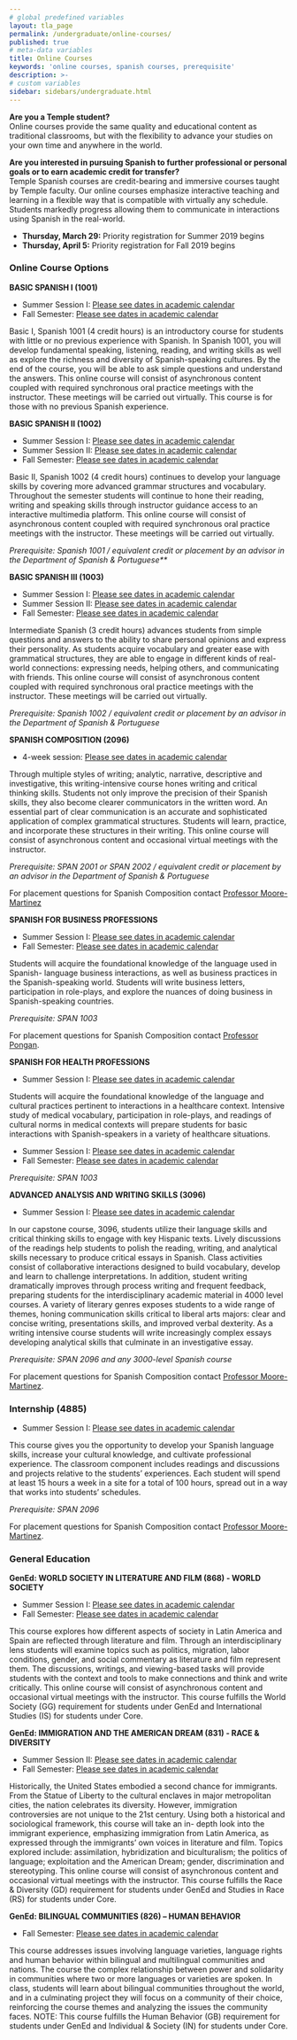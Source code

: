 ```yaml
---
# global predefined variables
layout: tla_page
permalink: /undergraduate/online-courses/
published: true
# meta-data variables
title: Online Courses
keywords: 'online courses, spanish courses, prerequisite'
description: >-
# custom variables
sidebar: sidebars/undergraduate.html
---
```

**Are you a Temple student?**  
Online courses provide the same quality and educational content as traditional classrooms, but with the flexibility to advance your studies on your own time and anywhere in the world.  

**Are you interested in pursuing Spanish to further professional or personal goals or to earn academic credit for transfer?**  
Temple Spanish courses are credit-bearing and immersive courses taught by Temple faculty. Our online courses emphasize interactive teaching and learning in a flexible way that is compatible with virtually any schedule. Students markedly progress allowing them to communicate in interactions using Spanish in the real-world.

- **Thursday, March 29:** Priority registration for Summer 2019 begins
- **Thursday, April 5:** Priority registration for Fall 2019 begins

### Online Course Options

**BASIC SPANISH I (1001)**
- Summer Session I: [Please see dates in academic calendar](http://www.temple.edu/registrar/documents/calendars/18-19.asp)
- Fall Semester: [Please see dates in academic calendar]()

Basic I, Spanish 1001 (4 credit hours) is an introductory course for students with little or no previous experience with Spanish. In Spanish 1001, you will develop fundamental speaking, listening, reading, and writing skills as well as explore the richness and diversity of Spanish-speaking cultures. By the end of the course, you will be able to ask simple questions and understand the answers. This online course will consist of asynchronous content coupled with required synchronous oral practice meetings with the instructor. These meetings will be carried out virtually. This course is for those with no previous Spanish experience.

**BASIC SPANISH II (1002)**<br>
- Summer Session I: [Please see dates in academic calendar](http://www.temple.edu/registrar/documents/calendars/18-19.asp)<br>
- Summer Session II: [Please see dates in academic calendar](http://www.temple.edu/registrar/documents/calendars/18-19.asp)<br>
- Fall Semester: [Please see dates in academic calendar](http://www.temple.edu/registrar/documents/calendars/19-20.asp)<br>

Basic II, Spanish 1002 (4 credit hours) continues to develop your language skills by covering more advanced grammar structures and vocabulary. Throughout the semester students will continue to hone their reading, writing and speaking skills through instructor guidance access to an interactive multimedia platform. This online course will consist of asynchronous content coupled with required synchronous oral practice meetings with the instructor. These meetings will be carried out virtually.

_Prerequisite: Spanish 1001 / equivalent credit or placement by an advisor in the Department of Spanish & Portuguese**_

**BASIC SPANISH III (1003)**<br>
- Summer Session I: [Please see dates in academic calendar](http://www.temple.edu/registrar/documents/calendars/18-19.asp)<br>
- Summer Session II: [Please see dates in academic calendar](http://www.temple.edu/registrar/documents/calendars/18-19.asp)<br>
- Fall Semester: [Please see dates in academic calendar](http://www.temple.edu/registrar/documents/calendars/19-20.asp)<br>

Intermediate Spanish (3 credit hours) advances students from simple questions and answers to the ability to share personal opinions and express their personality. As students acquire vocabulary and greater ease with grammatical structures, they are able to engage in different kinds of real-world connections: expressing needs, helping others, and communicating with friends. This online course will consist of asynchronous content coupled with required synchronous oral practice meetings with the instructor. These meetings will be carried out virtually.

 _Prerequisite: Spanish 1002 / equivalent credit or placement by an advisor in the Department of Spanish & Portuguese_

**SPANISH COMPOSITION (2096)**<br>
- 4-week session: [Please see dates in academic calendar](http://www.temple.edu/registrar/documents/calendars/18-19.asp)<br>

Through multiple styles of writing; analytic, narrative, descriptive and investigative, this writing-intensive course hones writing and critical thinking skills. Students not only improve the precision of their Spanish skills, they also become clearer communicators in the written word. An essential part of clear communication is an accurate and sophisticated application of complex grammatical structures. Students will learn, practice, and incorporate these structures in their writing. This online course will consist of asynchronous content and occasional virtual meetings with the instructor.

_Prerequisite: SPAN 2001 or SPAN 2002 / equivalent credit or placement by an advisor in the Department of Spanish & Portuguese_

For placement questions for Spanish Composition contact [Professor Moore-Martinez](pmoore04@temple.edu)

**SPANISH FOR BUSINESS PROFESSIONS**
- Summer Session I: [Please see dates in academic calendar](http://www.temple.edu/registrar/documents/calendars/18-19.asp)<br>
- Fall Semester: [Please see dates in academic calendar](http://www.temple.edu/registrar/documents/calendars/19-20.asp)<br>

Students will acquire the foundational knowledge of the language used in Spanish- language business interactions, as well as business practices in the Spanish-speaking world. Students will write business letters, participation in role-plays, and explore the nuances of doing business in Spanish-speaking countries.

_Prerequisite: SPAN 1003_

For placement questions for Spanish Composition contact [Professor Pongan](mailto:joshua.pongan@temple.edu).

**SPANISH FOR HEALTH PROFESSIONS**<br>
- Summer Session I: [Please see dates in academic calendar](http://www.temple.edu/registrar/documents/calendars/18-19.asp)<br>

Students will acquire the foundational knowledge of the language and cultural practices pertinent to interactions in a healthcare context. Intensive study of medical vocabulary, participation in role-plays, and readings of cultural norms in medical contexts will prepare students for basic interactions with Spanish-speakers in a variety of healthcare situations.

- Summer Session I: [Please see dates in academic calendar](http://www.temple.edu/registrar/documents/calendars/18-19.asp)<br>
- Fall Semester: [Please see dates in academic calendar](http://www.temple.edu/registrar/documents/calendars/19-20.asp)<br>

_Prerequisite: SPAN 1003_

**ADVANCED ANALYSIS AND WRITING SKILLS (3096)**
- Summer Session I: [Please see dates in academic calendar](http://www.temple.edu/registrar/documents/calendars/18-19.asp)<br>

In our capstone course, 3096, students utilize their language skills and critical thinking skills to engage with key Hispanic texts. Lively discussions of the readings help students to polish the reading, writing, and analytical skills necessary to produce critical essays in Spanish. Class activities consist of collaborative interactions designed to build vocabulary, develop and learn to challenge interpretations. In addition, student writing dramatically improves through process writing and frequent feedback, preparing students for the interdisciplinary academic material in 4000 level courses. A variety of literary genres exposes students to a wide range of themes, honing communication skills critical to liberal arts majors: clear and concise writing, presentations skills, and improved verbal dexterity. As a writing intensive course students will write increasingly complex essays developing analytical skills that culminate in an investigative essay.

_Prerequisite: SPAN 2096 and any 3000-level Spanish course_

For placement questions for Spanish Composition contact [Professor Moore-Martinez](mailto:pmoore04@temple.edu).

### Internship (4885)

- Summer Session I: [Please see dates in academic calendar](http://www.temple.edu/registrar/documents/calendars/18-19.asp)

This course gives you the opportunity to develop your Spanish language skills, increase your cultural knowledge, and cultivate professional experience. The classroom component includes readings and discussions  and projects relative to the students’ experiences. Each student will spend at least 15 hours a week in a site for a total of 100 hours, spread out in a way that works into students’ schedules.
 
_Prerequisite: SPAN 2096_

For placement questions for Spanish Composition contact [Professor Moore-Martinez](mailto:pmoore04@temple.edu).

### General Education

**GenEd: WORLD SOCIETY IN LITERATURE AND FILM (868) - WORLD SOCIETY**<br>
- Summer Session I: [Please see dates in academic calendar](http://www.temple.edu/registrar/documents/calendars/18-19.asp)<br>
- Fall Semester: [Please see dates in academic calendar](http://www.temple.edu/registrar/documents/calendars/19-20.asp)<br>

This course explores how different aspects of society in Latin America and Spain are reflected through literature and film. Through an interdisciplinary lens students will examine topics such as politics, migration, labor conditions, gender, and social commentary as literature and film represent them. The discussions, writings, and viewing-based tasks will provide students with the context and tools to make connections and think and write critically. This online course will consist of asynchronous content and occasional virtual meetings with the instructor. This course fulfills the World Society (GG) requirement for students under GenEd and International Studies (IS) for students under Core.

**GenEd: IMMIGRATION AND THE AMERICAN DREAM (831) - RACE & DIVERSITY**<br>
- Summer Session II: [Please see dates in academic calendar](http://www.temple.edu/registrar/documents/calendars/18-19.asp)<br>
- Fall Semester: [Please see dates in academic calendar](http://www.temple.edu/registrar/documents/calendars/19-20.asp)<br>

Historically, the United States embodied a second chance for immigrants. From the Statue of Liberty to the cultural enclaves in major metropolitan cities, the nation celebrates its diversity. However, immigration controversies are not unique to the 21st century. Using both a historical and sociological framework, this course will take an in- depth look into the immigrant experience, emphasizing immigration from Latin America, as expressed through the immigrants’ own voices in literature and film. Topics explored include: assimilation, hybridization and biculturalism; the politics of language; exploitation and the American Dream; gender, discrimination and stereotyping. This online course will consist of asynchronous content and occasional virtual meetings with the instructor. This course fulfills the Race & Diversity (GD) requirement for students under GenEd and Studies in Race (RS) for students under Core.

**GenEd: BILINGUAL COMMUNITIES (826) – HUMAN BEHAVIOR**<br>
- Fall Semester: [Please see dates in academic calendar](http://www.temple.edu/registrar/documents/calendars/19-20.asp)<br>

This course addresses issues involving language varieties, language rights and human behavior within bilingual and multilingual communities and nations. The course the complex relationship between power and solidarity in communities where two or more languages or varieties are spoken.  In class, students will learn about bilingual communities throughout the world, and in a culminating project they will focus on a community of their choice, reinforcing the course themes and analyzing the issues the community faces. NOTE: This course fulfills the Human Behavior (GB) requirement for students under GenEd and Individual & Society (IN) for students under Core.
